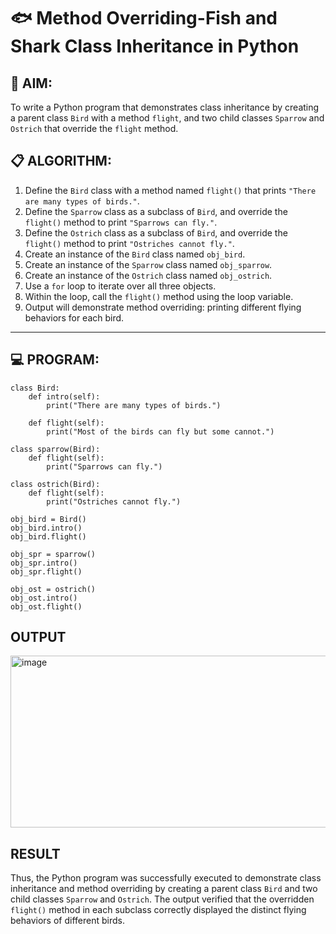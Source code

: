 # 🐟 Method Overriding-Fish and Shark Class Inheritance in Python

## 🧠 AIM:
To write a Python program that demonstrates class inheritance by creating a parent class `Bird` with a method `flight`, and two child classes `Sparrow` and `Ostrich` that override the `flight` method. 

## 📋 ALGORITHM:

1. Define the `Bird` class with a method named `flight()` that prints `"There are many types of birds."`.
2. Define the `Sparrow` class as a subclass of `Bird`, and override the `flight()` method to print `"Sparrows can fly."`.
3. Define the `Ostrich` class as a subclass of `Bird`, and override the `flight()` method to print `"Ostriches cannot fly."`.
4. Create an instance of the `Bird` class named `obj_bird`.
5. Create an instance of the `Sparrow` class named `obj_sparrow`.
6. Create an instance of the `Ostrich` class named `obj_ostrich`.
7. Use a `for` loop to iterate over all three objects.
8. Within the loop, call the `flight()` method using the loop variable.
9. Output will demonstrate method overriding: printing different flying behaviors for each bird.

---

## 💻 PROGRAM:
```
class Bird:
    def intro(self):
        print("There are many types of birds.")
	
    def flight(self):
        print("Most of the birds can fly but some cannot.")

class sparrow(Bird):
    def flight(self):
        print("Sparrows can fly.")
	
class ostrich(Bird):
    def flight(self):
        print("Ostriches cannot fly.")
	
obj_bird = Bird()
obj_bird.intro()
obj_bird.flight()

obj_spr = sparrow()
obj_spr.intro()
obj_spr.flight()

obj_ost = ostrich()
obj_ost.intro()
obj_ost.flight()
```
## OUTPUT
<img width="948" height="275" alt="image" src="https://github.com/user-attachments/assets/a7818f53-e684-4e93-896b-e1df352ca6f4" />

## RESULT
Thus, the Python program was successfully executed to demonstrate class inheritance and method overriding by creating a parent class `Bird` and two child classes `Sparrow` and `Ostrich`. The output verified that the overridden `flight()` method in each subclass correctly displayed the distinct flying behaviors of different birds.

